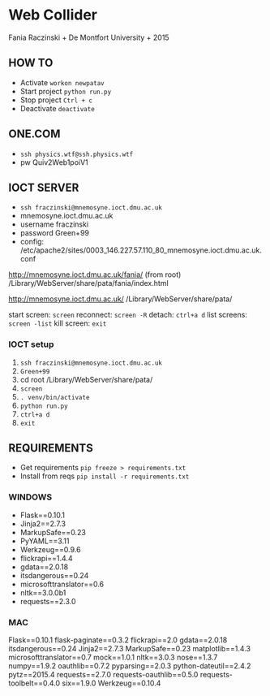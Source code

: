 
# Web Collider

Fania Raczinski + De Montfort University + 2015

## HOW TO

- Activate ```workon newpatav```
- Start project ```python run.py```
- Stop project ```Ctrl + c```
- Deactivate ```deactivate```

## ONE.COM
- ```ssh physics.wtf@ssh.physics.wtf```
- pw Quiv2Web1poiV1


## IOCT SERVER
- ```ssh fraczinski@mnemosyne.ioct.dmu.ac.uk```
- mnemosyne.ioct.dmu.ac.uk
- username fraczinski
- password Green+99
- config: /etc/apache2/sites/0003_146.227.57.110_80_mnemosyne.ioct.dmu.ac.uk.conf

http://mnemosyne.ioct.dmu.ac.uk/fania/
(from root)
/Library/WebServer/share/pata/fania/index.html

http://mnemosyne.ioct.dmu.ac.uk/
/Library/WebServer/share/pata/

start screen: ```screen```
reconnect: ```screen -R```
detach:	```ctrl+a d```
list screens: ```screen -list```
kill screen: ```exit```

### IOCT setup

1. ```ssh fraczinski@mnemosyne.ioct.dmu.ac.uk```
2. ```Green+99```
3. cd root /Library/WebServer/share/pata/
4. ```screen```
5. ```. venv/bin/activate```
6. ```python run.py```
7. ```ctrl+a d```
8. ```exit```


## REQUIREMENTS

- Get requirements ```pip freeze > requirements.txt```
- Install from reqs ```pip install -r requirements.txt```

### WINDOWS

- Flask==0.10.1
- Jinja2==2.7.3
- MarkupSafe==0.23
- PyYAML==3.11
- Werkzeug==0.9.6
- flickrapi==1.4.4
- gdata==2.0.18
- itsdangerous==0.24
- microsofttranslator==0.6
- nltk==3.0.0b1
- requests==2.3.0

### MAC

Flask==0.10.1
flask-paginate==0.3.2
flickrapi==2.0
gdata==2.0.18
itsdangerous==0.24
Jinja2==2.7.3
MarkupSafe==0.23
matplotlib==1.4.3
microsofttranslator==0.7
mock==1.0.1
nltk==3.0.3
nose==1.3.7
numpy==1.9.2
oauthlib==0.7.2
pyparsing==2.0.3
python-dateutil==2.4.2
pytz==2015.4
requests==2.7.0
requests-oauthlib==0.5.0
requests-toolbelt==0.4.0
six==1.9.0
Werkzeug==0.10.4

